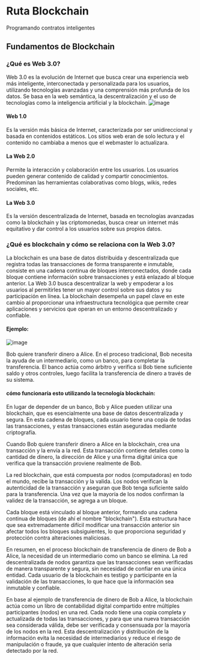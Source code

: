 # Ruta Blockchain 
Programando contratos inteligentes
## Fundamentos de Blockchain
### ¿Qué es Web 3.0?
Web 3.0 es la evolución de Internet que busca crear una experiencia web más inteligente, interconectada y personalizada para los usuarios, utilizando tecnologías avanzadas y una comprensión más profunda de los datos. Se basa en la web semántica, la descentralización y el uso de tecnologías como la inteligencia artificial y la blockchain.
![image](https://github.com/zulyta/Ruta_Blockchain/assets/32932810/c63a79e5-c040-4ee6-a3a8-b0e830a21646)

#### Web 1.0
Es la versión más básica de Internet, caracterizada por ser unidireccional y basada en contenidos estáticos. Los sitios web eran de solo lectura y el contenido no cambiaba a menos que el webmaster lo actualizara.
#### La Web 2.0
Permite la interacción y colaboración entre los usuarios. Los usuarios pueden generar contenido de calidad y compartir conocimientos. Predominan las herramientas colaborativas como blogs, wikis, redes sociales, etc. 
#### La Web 3.0 
Es la versión descentralizada de Internet, basada en tecnologías avanzadas como la blockchain y las criptomonedas, busca crear un internet más equitativo y dar control a los usuarios sobre sus propios datos.
### ¿Qué es blockchain y cómo se relaciona con la Web 3.0?
La blockchain es una base de datos distribuida y descentralizada que registra todas las transacciones de forma transparente e inmutable, consiste en una cadena continua de bloques interconectados, donde cada bloque contiene información sobre transacciones y está enlazado al bloque anterior.
La Web 3.0 busca descentralizar la web y empoderar a los usuarios al permitirles tener un mayor control sobre sus datos y su participación en línea. La blockchain desempeña un papel clave en este cambio al proporcionar una infraestructura tecnológica que permite crear aplicaciones y servicios que operan en un entorno descentralizado y confiable.
#### Ejemplo:
![image](https://github.com/zulyta/Ruta_Blockchain/assets/32932810/d6ccfdcf-19b4-4ac6-82a4-6e44b99c7c89)

Bob quiere transferir dinero a Alice. En el proceso tradicional, Bob necesita la ayuda de un intermediario, como un banco, para completar la transferencia. El banco actúa como árbitro y verifica si Bob tiene suficiente saldo y otros controles, luego facilita la transferencia de dinero a través de su sistema. 

#### cómo funcionaría esto utilizando la tecnología blockchain:

En lugar de depender de un banco, Bob y Alice pueden utilizar una blockchain, que es esencialmente una base de datos descentralizada y segura. En esta cadena de bloques, cada usuario tiene una copia de todas las transacciones, y estas transacciones están aseguradas mediante criptografía.

Cuando Bob quiere transferir dinero a Alice en la blockchain, crea una transacción y la envía a la red. Esta transacción contiene detalles como la cantidad de dinero, la dirección de Alice y una firma digital única que verifica que la transacción proviene realmente de Bob.

La red blockchain, que está compuesta por nodos (computadoras) en todo el mundo, recibe la transacción y la valida. Los nodos verifican la autenticidad de la transacción y aseguran que Bob tenga suficiente saldo para la transferencia. Una vez que la mayoría de los nodos confirman la validez de la transacción, se agrega a un bloque.

Cada bloque está vinculado al bloque anterior, formando una cadena continua de bloques (de ahí el nombre "blockchain"). Esta estructura hace que sea extremadamente difícil modificar una transacción anterior sin afectar todos los bloques subsiguientes, lo que proporciona seguridad y protección contra alteraciones maliciosas.

En resumen, en el proceso blockchain de transferencia de dinero de Bob a Alice, la necesidad de un intermediario como un banco se elimina. La red descentralizada de nodos garantiza que las transacciones sean verificadas de manera transparente y segura, sin necesidad de confiar en una única entidad. Cada usuario de la blockchain es testigo y participante en la validación de las transacciones, lo que hace que la información sea inmutable y confiable.

En base al ejemplo de transferencia de dinero de Bob a Alice, la blockchain actúa como un libro de contabilidad digital compartido entre múltiples participantes (nodos) en una red. Cada nodo tiene una copia completa y actualizada de todas las transacciones, y para que una nueva transacción sea considerada válida, debe ser verificada y consensuada por la mayoría de los nodos en la red. Esta descentralización y distribución de la información evita la necesidad de intermediarios y reduce el riesgo de manipulación o fraude, ya que cualquier intento de alteración sería detectado por la red.


